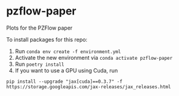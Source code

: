 # pzflow-paper

Plots for the PZFlow paper

To install packages for this repo:

1. Run `conda env create -f environment.yml`
2. Activate the new environment via `conda activate pzflow-paper`
3. Run `poetry install`
4. If you want to use a GPU using Cuda, run

```shell
pip install --upgrade "jax[cuda]==0.3.7" -f https://storage.googleapis.com/jax-releases/jax_releases.html
```
